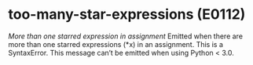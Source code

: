 # too-many-star-expressions (E0112)

*More than one starred expression in assignment* Emitted when there are
more than one starred expressions (\*x) in an assignment. This is a
SyntaxError. This message can’t be emitted when using Python &lt; 3.0.
